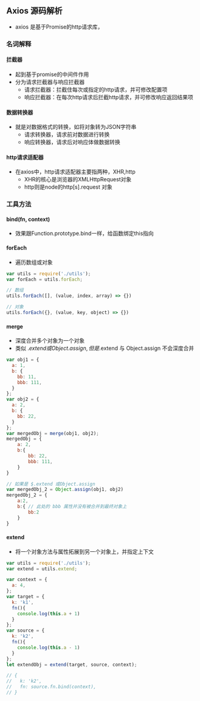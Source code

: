 ## Axios 源码解析
- axios 是基于Promise的http请求库，

### 名词解释
#### 拦截器
- 起到基于promise的中间件作用
- 分为请求拦截器与响应拦截器
    - 请求拦截器：拦截住每次或指定的http请求，并可修改配置项
    - 响应拦截器：在每次http请求后拦截http请求，并可修改响应返回结果项

#### 数据转换器
- 就是对数据格式的转换，如将对象转为JSON字符串
    - 请求转换器，请求前对数据进行转换
    - 响应转换器，请求后对响应体做数据转换

#### http请求适配器
- 在axios中，http请求适配器主要指两种，XHR,http
    - XHR的核心是浏览器的XMLHttpRequest对象
    - http则是node的http[s].request 对象

### 工具方法
#### bind(fn, context)
- 效果跟Function.prototype.bind一样，给函数绑定this指向

#### forEach
- 遍历数组或对象
```js
var utils = require('./utils');
var forEach = utils.forEach;

// 数组
utils.forEach([], (value, index, array) => {})

// 对象
utils.forEach({}, (value, key, object) => {})
```

#### merge
- 深度合并多个对象为一个对象
- 类似 $.extend 或 Object.assign,但是$.extend 与 Object.assign 不会深度合并

```js
var obj1 = {
  a: 1,
  b: {
    bb: 11,
    bbb: 111,
  }
};
var obj2 = {
  a: 2,
  b: {
    bb: 22,
  }
};
var mergedObj = merge(obj1, obj2); 
mergedObj = {
    a: 2,
    b:{
        bb: 22,
        bbb: 111,
    }
}

// 如果是 $.extend 或Object.assign
var mergedObj_2 = Object.assign(obj1, obj2)
mergedObj_2 = {
    a:2,
    b:{ // 此处的 bbb 属性并没有被合并到最终对象上
        bb:2
    }
}
```

#### extend
- 将一个对象方法与属性拓展到另一个对象上，并指定上下文
```js
var utils = require('./utils');
var extend = utils.extend;

var context = {
  a: 4,
};
var target = {
  k: 'k1',
  fn(){
    console.log(this.a + 1)
  }
};
var source = {
  k: 'k2',
  fn(){
    console.log(this.a - 1)
  }
};
let extendObj = extend(target, source, context);

// {
//   k: 'k2',
//   fn: source.fn.bind(context),
// }

```